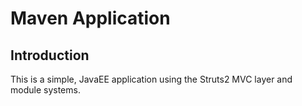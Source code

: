 Maven Application
=======================

Introduction
------------
This is a simple, JavaEE application using the Struts2 MVC layer and module
systems. 